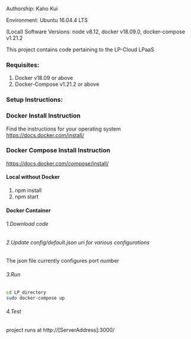 Authorship: Kaho Kui

Environment: Ubuntu 16.04.4 LTS

(Local) Software Versions: node v8.12, docker v18.09.0, docker-compose v1.21.2

This project contains code pertaining to the LP-Cloud LPaaS

### Requisites:

1. Docker v18.09 or above
2. Docker-Compose v1.21.2 or above

### Setup Instructions:

### Docker Install Instruction
Find the instructions for your operating system
https://docs.docker.com/install/

### Docker Compose Install Instruction
https://docs.docker.com/compose/install/

#### Local without Docker
1. npm install
2. npm start

#### Docker Container

###### 1.Download code

###### 2.Update config/default.json uri for various configurations
The json file currently configures port number

###### 3.Run
```sh
cd LP_directory
sudo docker-compose up
```

###### 4.Test
project runs at http://[ServerAddress]:3000/


